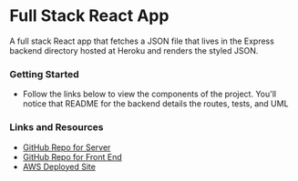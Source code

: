 # Full Stack React App
A full stack React app that fetches a JSON file that lives in the Express backend directory hosted at Heroku and renders the styled JSON.

### Getting Started
* Follow the links below to view the components of the project. You'll notice that README for the backend details the routes, tests, and UML

### Links and Resources
* [GitHub Repo for Server](https://github.com/EmeryP/full-stack-react-server)
* [GitHub Repo for Front End](https://github.com/EmeryP/full-stack-react-front-end)
* [AWS Deployed Site](http://emery-full-stack-react-emeryfullstackreactbucket-sxe6utnrfo0f.s3-website-us-east-1.amazonaws.com/)

